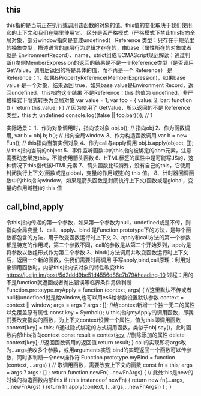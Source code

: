 ## this
this指的是当前正在执行或调用该函数的对象的值。this值的变化取决于我们使用它的上下文和我们在哪里使用它。
区分是否严格模式（严格模式下禁止this指向全局对象，部分window指向是变成undefined）
Reference 类型：只存在于规范里的抽象类型，描述语言的底层行为逻辑才存在的，由base（属性所在的对象或者就是 EnvironmentRecord）、name、strict组成
ECMAScript规范解读：通过判断()左侧MemberExpression的返回的结果是不是一个Reference类型（是否调用 GetValue，调用后返回的将是具体的值，而不再是一个 Reference）
是Reference：1、如果IsPropertyReference(MemberExpression)，如果base value 是一个对象，结果返回 true，如果base value是Environment Record，返回undefined，this指向这个结果
不是Reference：this 的值为 undefined，非严格模式下隐式转换为全局对象
var value = 1;
var foo = {
  value: 2,
  bar: function () {
    return this.value;
  }
}
// 因为使用了 GetValue，所以返回的不是 Reference 类型，this 为 undefined
console.log((false || foo.bar)()); // 1

实际场景：
1、作为对象调用时，指向该对象 obj.b(); // 指向obj
2、作为函数调用, var b = obj.b; b(); // 指向全局window
3、作为构造函数调用 var b = new Fun(); // this指向当前实例对象
4、作为call与apply调用 obj.b.apply(object, []); // this指向当前的object
5、事件监听函数中的this指向被绑定的dom元素，注意需要动态绑定this，不能使用箭头函数
6、HTML标签的属性中是可能写JS的，这种情况下this指代该HTML元素
7、箭头函数比较特殊，没有自己的this，它使用封闭执行上下文(函数或是global，变量的作用域链)的 this 值。
8、计时器回调函数中的this指向window，如果是箭头函数是封闭执行上下文(函数或是global，变量的作用域链)的 this 值

## call,bind,apply
令this指向传递的第一个参数，如果第一个参数为null，undefined或是不传，则指向全局变量
1、call、apply、bind 是Function.prototype下的方法，是每个函数都包含的方法，用于改变函数运行时上下文
2、apply和call方法的第一个参数都是特定的作用域，第二个参数不同，call的参数是从第二个开始罗列，apply是将参数以数组形式作为第二个参数
3、bind()方法调用并改变函数运行时上下文后，返回一个新的函数，供我们需要时再调用
手写apply,bind,call原理：利用对象调用函数时，内部this指向该对象的特性改变this
https://juejin.im/post/5d2ddd9be51d4556d86c7b79#heading-10
过程：用的不是function就返回或者抛出错误等临界条件另做判断
Function.prototype.myApply = function (context, args) {
    //这里默认不传或者null和undefined就是给window,也可以用es6给参数设置默认参数
    context = context || window;
    args = args ? args : [];
    //给context新增一个独一无二的属性以免覆盖原有属性
    const key = Symbol();
    // this指向myApply的调用函数，即我们要改变指向的函数，为上下文context设置一个属性，值为this即调用函数
    context[key] = this;
    //通过隐式绑定的方式调用函数，类似于obj.say()，此时函数内部this指向context
    const result = context[key](...args);
    //删除添加的属性
    delete context[key];
    //返回函数调用的返回值
    return result;
}
call的实现即将args改为...args接收多个参数，或用arguments实现
bind的实现返回一个函数可以传参数，同时多判断一个new操作符
Function.prototype.myBind = function (context, ...args) { 
// 取调用函数，需要改变上下文的函数
const fn = this;
args = args ? args : [] ;
return function newFn(...newFnArgs) { 
// 此处this是new的时候的构造函数内部this
if (this instanceof newFn) { 
return new fn(...args, ...newFnArgs) 
} 
return fn.apply(context, [...args,...newFnArgs]) 
} ;
}
